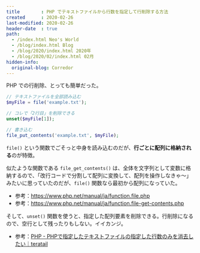 ```yaml
---
title        : PHP でテキストファイルから行数を指定して行削除する方法
created      : 2020-02-26
last-modified: 2020-02-26
header-date  : true
path:
  - /index.html Neo's World
  - /blog/index.html Blog
  - /blog/2020/index.html 2020年
  - /blog/2020/02/index.html 02月
hidden-info:
  original-blog: Corredor
---
```


PHP での行削除、とっても簡単だった。

```php
// テキストファイルを全部読み込む
$myFile = file('example.txt');

// コレで「2行目」を削除できる
unset($myFile[1]);

// 書き込む
file_put_contents('example.txt', $myFile);
```

`file()` という関数でごそっと中身を読み込むのだが、**行ごとに配列に格納される**のが特徴。

似たような関数である `file_get_contents()` は、全体を文字列として変数に格納するので、「改行コードで分割して配列に変換して、配列を操作しなきゃ〜」みたいに思っていたのだが、`file()` 関数なら最初から配列になっていた。

- 参考：<https://www.php.net/manual/ja/function.file.php>
- 参考：<https://www.php.net/manual/ja/function.file-get-contents.php>

そして、`unset()` 関数を使うと、指定した配列要素を削除できる。行削除になるので、空行として残ったりもしない。イイカンジ。

- 参考：[PHP - PHPで指定したテキストファイルの指定した行数のみを消去したい｜teratail](https://teratail.com/questions/2451)
